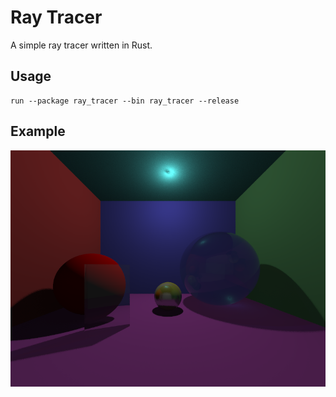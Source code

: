 # Ray Tracer

A simple ray tracer written in Rust.

## Usage
```
run --package ray_tracer --bin ray_tracer --release
```

## Example
![example_image](./example_image.png)